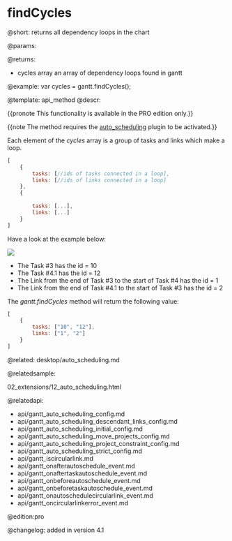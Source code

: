 findCycles
=============

@short:
	returns all dependency loops in the chart

@params:

@returns:

- cycles		array		an array of dependency loops found in gantt

@example:
var cycles = gantt.findCycles();

@template:	api_method
@descr:

{{pronote This functionality is available in the PRO edition only.}}

{{note The method requires the [auto_scheduling](desktop/extensions_list.md#autoscheduling) plugin to be activated.}}

Each element of the *cycles* array is a group of tasks and links which make a loop.

~~~js
[ 
	{ 
    	tasks: [//ids of tasks connected in a loop], 
        links: [//ids of links connected in a loop]
    },
    {
    	
    	tasks: [...], 
        links: [...]
    }
]
~~~

Have a look at the example below:

<img src="api/on_autoschedule_circular_link.png">


- The Task #3 has the id = 10
- The Task #4.1 has the id = 12
- The Link from the end of Task #3 to the start of Task #4 has the id = 1
- The Link from the end of Task #4.1 to the start of Task #3 has the id = 2

The *gantt.findCycles* method will return the following value:

~~~js
[ 
    { 
        tasks: ["10", "12"], 
        links: ["1", "2"]
    }
]
~~~

@related:
desktop/auto_scheduling.md

@relatedsample:

02_extensions/12_auto_scheduling.html

@relatedapi:

- api/gantt_auto_scheduling_config.md
- api/gantt_auto_scheduling_descendant_links_config.md
- api/gantt_auto_scheduling_initial_config.md
- api/gantt_auto_scheduling_move_projects_config.md
- api/gantt_auto_scheduling_project_constraint_config.md
- api/gantt_auto_scheduling_strict_config.md
- api/gantt_iscircularlink.md
- api/gantt_onafterautoschedule_event.md
- api/gantt_onaftertaskautoschedule_event.md
- api/gantt_onbeforeautoschedule_event.md
- api/gantt_onbeforetaskautoschedule_event.md
- api/gantt_onautoschedulecircularlink_event.md
- api/gantt_oncircularlinkerror_event.md


@edition:pro

@changelog:
added in version 4.1
